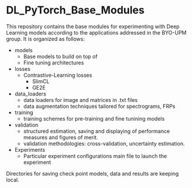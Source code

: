 # DL_PyTorch_Base_Modules

This repository contains the base modules for experimenting with Deep Learning models according to the applications addressed in the BYO-UPM group. It is organized as follows:

- models
    - Base models to build on top of
    - Fine tuning architectures
- losses
    - Contrastive-Learning losses
        - SlimCL
        - GE2E
- data_loaders
    - data loaders for image and matrices in .txt files
    - data augmentation techniques tailored for spectrograms, FRPs
- training
    - training schemes for pre-training and fine tunining models
- validation
    - structured estimation, saving and displaying of performance measures and figures of merit.
    - validation methodologies: cross-validation, uncertainty estimation.
- Experiments
    - Particular experiment configurations
main file to launch the experiment


Directories for saving check point models, data and results are keeping local.

